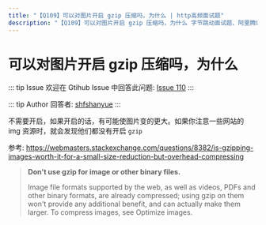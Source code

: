 ```yaml
---
title: "【Q109】可以对图片开启 gzip 压缩吗，为什么 | http高频面试题"
description: "【Q109】可以对图片开启 gzip 压缩吗，为什么 字节跳动面试题、阿里腾讯面试题、美团小米面试题。"
---
```


# 可以对图片开启 gzip 压缩吗，为什么

::: tip Issue
欢迎在 Gtihub Issue 中回答此问题: [Issue 110](https://github.com/shfshanyue/Daily-Question/issues/110)
:::

::: tip Author
回答者: [shfshanyue](https://github.com/shfshanyue)
:::

不需要开启，如果开启的话，有可能使图片变的更大。如果你注意一些网站的 img 资源时，就会发现他们都没有开启 `gzip`

参考: https://webmasters.stackexchange.com/questions/8382/is-gzipping-images-worth-it-for-a-small-size-reduction-but-overhead-compressing

> **Don't use gzip for image or other binary files.**
>
> Image file formats supported by the web, as well as videos, PDFs and other binary formats, are already compressed; using gzip on them won't provide any additional benefit, and can actually make them larger. To compress images, see Optimize images.
